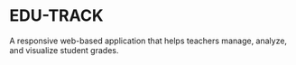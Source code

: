 # EDU-TRACK
A responsive web-based application that helps teachers manage, analyze, and visualize student grades. 
